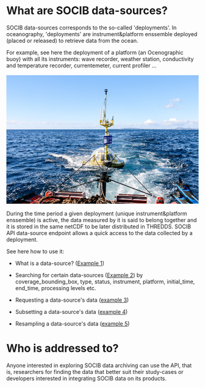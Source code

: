 # What are SOCIB data-sources?

SOCIB data-sources corresponds to the so-called 'deployments'. In oceanography, 'deployments' are instrument&platform enssemble deployed (placed or released) to retrieve data from the ocean. 

For example, see here the deployment of a platform (an Ocenographic buoy) with all its instruments: wave recorder, weather station, conductivity and temperature recorder, currentemeter, current profiler ...
<br><br>
<img src="../images/deployment_ocenographic_buoy.jpg">

During the time period a given deployment (unique instrument&platform enssemble) is active, the data measured by it is said to belong together and it is stored in the same netCDF to be later distributed in THREDDS. SOCIB API data-source endpoint allows a quick access to the data collected by a deployment.

See here how to use it:

- What is a data-source? ([Example 1](what_is_a_data_source.ipynb))

- Searching for certain data-sources ([Example 2](searching_for_certain_data_sources.ipynb)) by coverage_bounding_box, type, status, instrument, platform, initial_time, end_time, processing levels etc.

- Requesting a data-source's data ([example 3](requesting_a_data_sources_data.ipynb))

- Subsetting a data-source's data ([example 4](subsetting_a_data_sources_data.ipynb))

- Resampling a data-source's data ([example 5](resampling_a_data_sources_data.ipynb))

# Who is addressed to?

Anyone interested in exploring SOCIB data archiving can use the API, that is, researchers for finding the data that better suit their study-cases or developers interested in integrating SOCIB data on its products.  